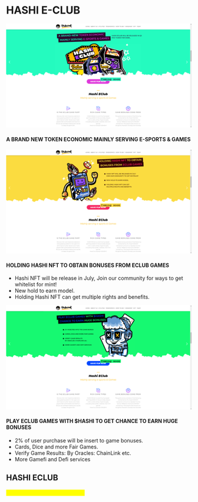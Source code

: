 # HASHI E-CLUB

![](../.gitbook/assets/1.png)

#### A BRAND NEW TOKEN ECONOMIC MAINLY SERVING E-SPORTS & GAMES

![](../.gitbook/assets/2.png)

#### HOLDING HASHI NFT TO OBTAIN BONUSES FROM ECLUB GAMES

* Hashi NFT will be release in July, Join our community for ways to get whitelist for mint!
* New hold to earn model.
* Holding Hashi NFT can get multiple rights and benefits.

![](../.gitbook/assets/3.png)

#### PLAY ECLUB GAMES WITH $HASHI TO GET CHANCE TO EARN HUGE BONUSES

* 2% of user purchase will be insert to game bonuses.
* Cards, Dice and more Fair Games.
* Verify Game Results: By Oracles: ChainLink etc.
* More Gamefi and Defi services

## HASHI ECLUB

#### <mark style="color:yellow;">Mainly serving Esport & Games</mark>

<mark style="color:yellow;"></mark>

<mark style="color:yellow;"></mark>
